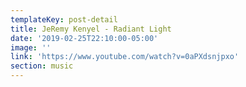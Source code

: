 ```yaml
---
templateKey: post-detail
title: JeRemy Kenyel - Radiant Light
date: '2019-02-25T22:10:00-05:00'
image: ''
link: 'https://www.youtube.com/watch?v=0aPXdsnjpxo'
section: music
---
```



